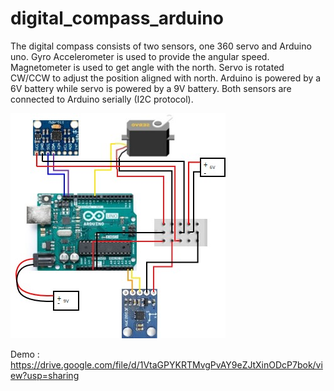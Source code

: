 # digital_compass_arduino
The digital compass consists of two sensors, one 360 servo and Arduino uno. Gyro Accelerometer is used to provide the angular speed. Magnetometer is used to get angle with the north. Servo is rotated CW/CCW to adjust the position aligned with north.  Arduino is powered by a 6V battery while servo is powered by a 9V battery. Both sensors are connected to Arduino serially (I2C protocol).

![Schematics](schematics.jpg)

Demo : https://drive.google.com/file/d/1VtaGPYKRTMvgPvAY9eZJtXinODcP7bok/view?usp=sharing
